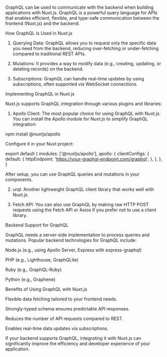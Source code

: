 


GraphQL can be used to communicate with the backend when building applications with Nuxt.js. GraphQL is a powerful query language for APIs that enables efficient, flexible, and type-safe communication between the frontend (Nuxt.js) and the backend.

How GraphQL is Used in Nuxt.js

1. Querying Data: GraphQL allows you to request only the specific data you need from the backend, reducing over-fetching or under-fetching compared to traditional REST APIs.


2. Mutations: It provides a way to modify data (e.g., creating, updating, or deleting records) on the backend.


3. Subscriptions: GraphQL can handle real-time updates by using subscriptions, often supported via WebSocket connections.



Implementing GraphQL in Nuxt.js

Nuxt.js supports GraphQL integration through various plugins and libraries:

1. Apollo Client: The most popular choice for using GraphQL with Nuxt.js. You can install the Apollo module for Nuxt.js to simplify GraphQL integration:

npm install @nuxtjs/apollo

Configure it in your Nuxt project:

export default {
  modules: ['@nuxtjs/apollo'],
  apollo: {
    clientConfigs: {
      default: {
        httpEndpoint: 'https://your-graphql-endpoint.com/graphql',
      },
    },
  },
}

After setup, you can use GraphQL queries and mutations in your components.


2. urql: Another lightweight GraphQL client library that works well with Nuxt.js.


3. Fetch API: You can also use GraphQL by making raw HTTP POST requests using the Fetch API or Axios if you prefer not to use a client library.



Backend Support for GraphQL

GraphQL needs a server-side implementation to process queries and mutations. Popular backend technologies for GraphQL include:

Node.js (e.g., using Apollo Server, Express with express-graphql)

PHP (e.g., Lighthouse, GraphQLite)

Ruby (e.g., GraphQL-Ruby)

Python (e.g., Graphene)


Benefits of Using GraphQL with Nuxt.js

Flexible data fetching tailored to your frontend needs.

Strongly-typed schema ensures predictable API responses.

Reduces the number of API requests compared to REST.

Enables real-time data updates via subscriptions.


If your backend supports GraphQL, integrating it with Nuxt.js can significantly improve the efficiency and developer experience of your application.


